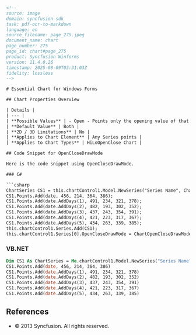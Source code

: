 ```html
<!--
source: image
domain: syncfusion-sdk
task: pdf-ocr-to-markdown
language: en
source_filename: page_275.jpeg
document_name: chart
page_number: 275
page_id: chart#page_275
product: Syncfusion Winforms
version: 11.4.0.26
timestamp: 2025-08-09T03:31:03Z
fidelity: lossless
-->

# Essential Chart for Windows Forms

## Chart Properties Overview

| Details |
| --- |
| **Possible Values** | - Open - Points only the opening value of that period.<br/> - Close - Points out the closing value of that period.<br/> - Both - Points out both the opening and the closing values of that period. |
| **Default Value** | Both |
| **2D / 3D Limitations** | No |
| **Applies to Chart Element** | Any Series points |
| **Applies to Chart Types** | HiLoOpenClose Chart |

## Code Snippet for OpenCloseDrawMode

Here is the code snippet using OpenCloseDrawMode.

### C#

```csharp
ChartSeries CS1 = this.chartControl1.Model.NewSeries("Series Name", ChartSeriesType.HiLoOpenClose);
CS1.Points.Add(date, 456, 214, 364, 386);
CS1.Points.Add(date.AddDays(1), 491, 234, 321, 378);
CS1.Points.Add(date.AddDays(2), 482, 193, 302, 352);
CS1.Points.Add(date.AddDays(3), 437, 243, 354, 391);
CS1.Points.Add(date.AddDays(4), 421, 223, 317, 367);
CS1.Points.Add(date.AddDays(5), 434, 263, 339, 385);
this.chartControl1.Series.Add(CS1);
this.chartControl1.Series[0].OpenCloseDrawMode = ChartOpenCloseDrawMode.Open;
```

### VB.NET

```vb
Dim CS1 As ChartSeries = Me.chartControl1.Model.NewSeries("Series Name", ChartSeriesType.HiLoOpenClose)
CS1.Points.Add(date, 456, 214, 364, 386)
CS1.Points.Add(date.AddDays(1), 491, 234, 321, 378)
CS1.Points.Add(date.AddDays(2), 482, 193, 302, 352)
CS1.Points.Add(date.AddDays(3), 437, 243, 354, 391)
CS1.Points.Add(date.AddDays(4), 421, 223, 317, 367)
CS1.Points.Add(date.AddDays(5), 434, 263, 339, 385)
```

## References

- © 2013 Syncfusion. All rights reserved.

<!-- tags: [Syncfusion Winforms, Chart, HiLoOpenClose Chart, OpenCloseDrawMode, C#, VB.NET] keywords: [chart, hi-lo-open-close, open-close-draw-mode, csharp, vb.net, series, chart series type, chart series properties] -->
```